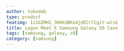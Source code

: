 ```yaml
---
author: tokodab
type: product
featimg: 1i2GZMH1_3HHkdBKo4jdECrlCgiY-wlsG
title: Logan Meet X Samsung Galaxy S9 Case
tags: [samsung, galaxy, s9]
category: [samsung]
---
```

